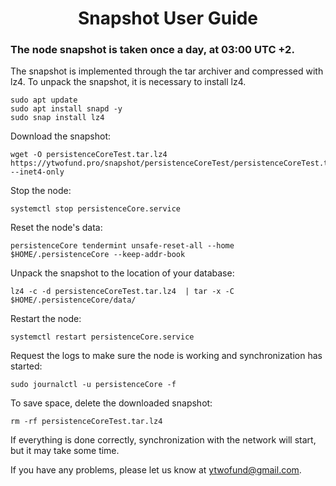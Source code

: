 <h1 align="center"> Snapshot User Guide </h1>
<h3 align="left"> The node snapshot is taken once a day, at 03:00 UTC +2. </h3>

The snapshot is implemented through the tar archiver and compressed with lz4. To unpack the snapshot, it is necessary to install lz4.
```
sudo apt update
sudo apt install snapd -y
sudo snap install lz4
```
Download the snapshot:
```
wget -O persistenceCoreTest.tar.lz4 https://ytwofund.pro/snapshot/persistenceCoreTest/persistenceCoreTest.tar.lz4 --inet4-only
```
Stop the node:
```
systemctl stop persistenceCore.service
```
Reset the node's data:
```
persistenceCore tendermint unsafe-reset-all --home $HOME/.persistenceCore --keep-addr-book
```
Unpack the snapshot to the location of your database:
```
lz4 -c -d persistenceCoreTest.tar.lz4  | tar -x -C $HOME/.persistenceCore/data/
```
Restart the node:
```
systemctl restart persistenceCore.service
```
Request the logs to make sure the node is working and synchronization has started:
```
sudo journalctl -u persistenceCore -f
```
To save space, delete the downloaded snapshot:
```
rm -rf persistenceCoreTest.tar.lz4
```
If everything is done correctly, synchronization with the network will start, but it may take some time.

If you have any problems, please let us know at ytwofund@gmail.com.
